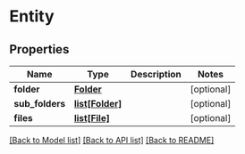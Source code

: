 # Entity

## Properties
Name | Type | Description | Notes
------------ | ------------- | ------------- | -------------
**folder** | [**Folder**](Folder.md) |  | [optional] 
**sub_folders** | [**list[Folder]**](Folder.md) |  | [optional] 
**files** | [**list[File]**](File.md) |  | [optional] 

[[Back to Model list]](../README.md#documentation-for-models) [[Back to API list]](../README.md#documentation-for-api-endpoints) [[Back to README]](../README.md)


